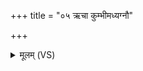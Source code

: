 +++
title = "०५ ऋचा कुम्भीमध्यग्नौ"

+++
<details><summary>मूलम् (VS)</summary>

ऋ॒चा कु॒म्भीमध्य॒ग्नौ श्र॑या॒म्या सि॑ञ्चोद॒कमव॑ धेह्येनम्। प॒र्याध॑त्ता॒ग्निना॑ शमितारः शृ॒तो ग॑च्छतु सु॒कृतां॒ यत्र॑ लो॒कः ॥
</details>